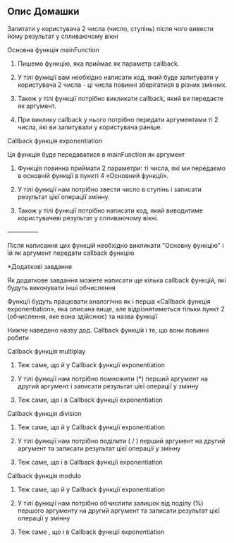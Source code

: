 ## Опис Домашки

Запитати у користувача 2 числа (число, ступінь) після чого вивести йому результат у спливаючому вікні

Основна функція mainFunction

1. Пишемо функцію, яка приймає як параметр callback.

2. У тілі функції вам необхідно написати код, який буде запитувати у користувача 2 числа - ці числа повинні зберігатися в різних змінних.

3. Також у тілі функції потрібно викликати callback, який ви передаєте як аргумент.

4. При виклику callback у нього потрібно передати аргументами ті 2 числа, які ви запитували у користувача раніше.

Callback функція exponentiation

Ця функція буде передаватися в mainFunction як аргумент

1. Функція повинна приймати 2 параметри: ті числа, які ми передаємо в основній функції в пункті 4 «Основний функції».

2. У тілі функції нам потрібно звести число в ступінь і записати результат цієї операції змінну.

3. Також у тілі функції потрібно написати код, який виводитиме користувачеві результат у спливаючому вікні.

—————

Після написання цих функцій необхідно викликати "Основну функцію" і їй як аргумент передати callback функцію



*Додаткові завдання

Як додаткове завдання можете написати ще кілька callback функцій, які будуть виконувати інші обчислення

Функції будуть працювати аналогічно як і перша «Callback функція exponentiation», яка описана вище, але відрізнятиметься тільки пункт 2 (обчислення, яке вона здійснює) та назва функції

Нижче наведено назву дод. Callback функцій і те, що вони повинні робити

Callback функція multiplay

1. Теж cаме, що й у Callback функції exponentiation

2. У тілі функції нам потрібно помножити (*) перший аргумент на другий аргумент і записати результат цієї операції у змінну

3. Теж cаме, що і в Callback функції exponentiation

Callback функція division

1. Теж cаме, що й у Callback функції exponentiation

2. У тілі функції нам потрібно поділити ( / ) перший аргумент на другий аргумент та записати результат цієї операції у змінну

3. Теж cаме, що і в Callback функції exponentiation

Callback функція modulo

1. Теж cаме, що й у Callback функції exponentiation

2. У тілі функції нам потрібно обчислити залишок від поділу (%) першого аргументу на другий аргумент та записати результат цієї операції у змінну

3. Теж cаме , що і в Callback функції exponentiation
